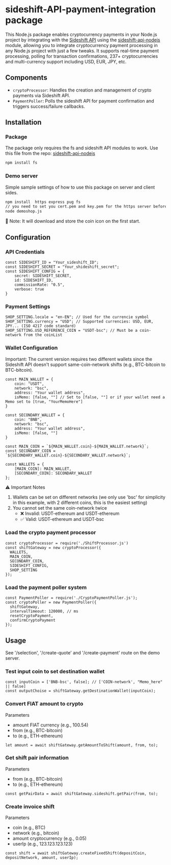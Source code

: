 # sideshift-API-payment-integration package

This Node.js package enables cryptocurrency payments in your Node.js project by integrating with the [Sideshift API](https://sideshift.ai/) using the [sideshift-api-nodejs](https://github.com/ryo-ohki-node/sideshift-api-nodejs) module, allowing you to integrate cryptocurrency payment processing in any Node.js project with just a few tweaks. It supports real-time payment processing, polling for transaction confirmations, 237+ cryptocurrencies and multi-currency support including USD, EUR, JPY, etc.


## Components
- `cryptoProcessor`: Handles the creation and management of crypto payments via Sideshift API.
- `PaymentPoller`: Polls the sideshift API for payment confirmation and triggers success/failure callbacks.


## Installation 

### Package
The package only requires the fs and sideshift API modules to work.
Use this file from the repo: [sideshift-api-nodejs](https://github.com/ryo-ohki-node/sideshift-api-nodejs/sideshiftAPI.js)
```bash
npm install fs
```

### Demo server
Simple sample settings of how to use this package on server and client sides.

```bash
npm install  https express pug fs
// you need to set you cert.pem and key.pem for the https server before launching
node demoshop.js
```

📝 Note: It will download and store the coin icon on the first start.


## Configuration

### API Credentials
```
const SIDESHIFT_ID = "Your_sideshift_ID"; 
const SIDESHIFT_SECRET = "Your_shideshift_secret";
const SIDESHIFT_CONFIG = {
	secret: SIDESHIFT_SECRET,
	id: SIDESHIFT_ID,
	commissionRate: "0.5",
	verbose: true
}
```

### Payment Settings
```
SHOP_SETTING.locale = "en-EN"; // Used for the currencie symbol
SHOP_SETTING.currency = "USD"; // Supported currencies: USD, EUR, JPY... (ISO 4217 code standard)
SHOP_SETTING.USD_REFERENCE_COIN = "USDT-bsc"; // Must be a coin-network from the coinList
```

### Wallet Configuration
Important: The current version requires two different wallets since the Sideshift API doesn't support same-coin-network shifts (e.g., BTC-bitcoin to BTC-bitcoin).

```
const MAIN_WALLET = {
	coin: "USDT",
	network: "bsc",
	address: "Your wallet address",
	isMemo: [false, ""] // Set to [false, ""] or if your wallet need a Memo set to [true, "YourMemoHere"]
}

const SECONDARY_WALLET = {
	coin: "BNB",
	network: "bsc",
	address: "Your wallet address",
	isMemo: [false, ""]
}

const MAIN_COIN = `${MAIN_WALLET.coin}-${MAIN_WALLET.network}`;
const SECONDARY_COIN = `${SECONDARY_WALLET.coin}-${SECONDARY_WALLET.network}`;

const WALLETS = {
    [MAIN_COIN]: MAIN_WALLET,
    [SECONDARY_COIN]: SECONDARY_WALLET
};
```

⚠️ Important Notes
1. Wallets can be set on different networks (we only use 'bsc' for simplicity in this example, with 2 different coins, this is the easiest setting)
2. You cannot set the same coin-network twice
    - ❌ Invalid: USDT-ethereum and USDT-ethereum
    - ✅ Valid: USDT-ethereum and USDT-bsc


### Load the crypto payment processor
```
const cryptoProcessor = require('./ShiftProcessor.js')
const shiftGateway = new cryptoProcessor({
  WALLETS,
  MAIN_COIN,
  SECONDARY_COIN,
  SIDESHIFT_CONFIG,
  SHOP_SETTING
});
```

### Load the payment poller system
```
const PaymentPoller = require('./CryptoPaymentPoller.js');
const cryptoPoller = new PaymentPoller({
  shiftGateway,
  intervalTimeout: 120000, // ms
  resetCryptoPayment,
  confirmCryptoPayment
});
```


## Usage
See '/selection', '/create-quote' and '/create-payment' route on the demo server.

### Test input coin to set destination wallet
```
const inputCoin = ['BNB-bsc', false]; // ['COIN-network', "Memo_here" || false]
const outputChoise = shiftGateway.getDestinationWallet(inputCoin); 
```

### Convert FIAT amount to crypto
Parameters 
- amount FIAT currency (e.g., 100.54)
- from (e.g., BTC-bitcoin)
- to (e.g., ETH-ethereum)
```
let amount = await shiftGateway.getAmountToShift(amount, from, to);
```

### Get shift pair information
Parameters 
- from (e.g., BTC-bitcoin)
- to (e.g., ETH-ethereum)
```
const getPairData = await shiftGateway.sideshift.getPair(from, to);
```

### Create invoice shift 
Parameters 
- coin (e.g., BTC)
- network (e.g., bitcoin)
- amount cryptocurrency (e.g., 0.05)
- userIp (e.g., 123.123.123.123)
```
const shift = await shiftGateway.createFixedShift(depositCoin, depositNetwork, amount, userIp);
```
